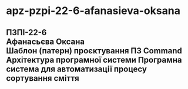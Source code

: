 # apz-pzpi-22-6-afanasieva-oksana  
ПЗПІ-22-6  
Афанасьєва Оксана  
Шаблон (патерн) проєктування ПЗ Command
Архітектура програмної системи 
Програмна система для автоматизації процесу сортування сміття  
---
